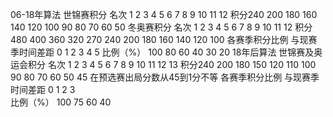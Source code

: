 06-18年算法
世锦赛积分
名次 1    2   3   4    5   6   7   8   9    10   11   12
积分240  200 180 160  140 120 100  90  80   70   60   50
冬奥赛积分
名次 1   2   3   4    5   6   7   8   9  10   11    12
积分480 400 360 320  270 240 200 180 160 140  120  100
各赛季积分比例
与现赛季时间差距 0    1   2    3    4    5
比例（%）       100  80  60   40   30   20
18年后算法
世锦赛及奥运会积分
名次 1    2   3   4    5   6   7   8   9   10  11  12  13
积分240  200 180 150  120 110 100  90  80  70  60  50  45
在预选赛出局分数从45到1分不等
各赛季积分比例
与现赛季时间差距 0    1  2   3   
比例（%）       100  75 60  40  


